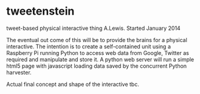 tweetenstein
============

tweet-based physical interactive thing
A.Lewis. Started January 2014

The eventual out come of this will be to provide the brains for a physical interactive.
The intention is to create a self-contained unit using a Raspberry Pi running Python to access web data from Google, Twitter as required and manipulate and store it.
A python web server will run a simple html5 page with javascript loading data saved by the concurrent Python harvester.

Actual final concept and shape of the interactive tbc. 

